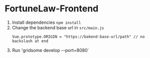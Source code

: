 # FortuneLaw-Frontend

1) Install dependencies `npm install`
2) Change the backend base url in `src/main.js`
   ```
   Vue.prototype.ORIGIN = "https://bakend-base-url/path" // no backslash at end
   ````
3) Run 'gridsome develop --port=8080`
